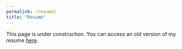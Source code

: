 ```yaml
---
permalink: /resume/
title: "Resume"
---
```


This page is under construction.  You can access an old version of my resume [here][pdf-link].

[pdf-link]: /assets/pdf/oscar-suen-resume.pdf
